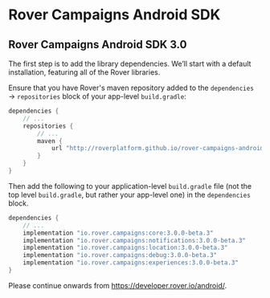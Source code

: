 # Rover Campaigns Android SDK

## Rover Campaigns Android SDK 3.0

The first step is to add the library dependencies.  We’ll start with a default
installation, featuring all of the Rover libraries.

Ensure that you have Rover's maven repository added to the `dependencies` →
`repositories` block of your app-level `build.gradle`:

```groovy
dependencies {
    // ...
    repositories {
        // ...
        maven {
            url "http://roverplatform.github.io/rover-campaigns-android/maven"
        }
    }
}
```

Then add the following to your application-level `build.gradle` file (not the
top level `build.gradle`, but rather your app-level one) in the `dependencies`
block.
 
```groovy
dependencies {
    // ...
    implementation "io.rover.campaigns:core:3.0.0-beta.3"
    implementation "io.rover.campaigns:notifications:3.0.0-beta.3"
    implementation "io.rover.campaigns:location:3.0.0-beta.3"
    implementation "io.rover.campaigns:debug:3.0.0-beta.3"
    implementation "io.rover.campaigns:experiences:3.0.0-beta.3"
}
```

Please continue onwards from https://developer.rover.io/android/.
